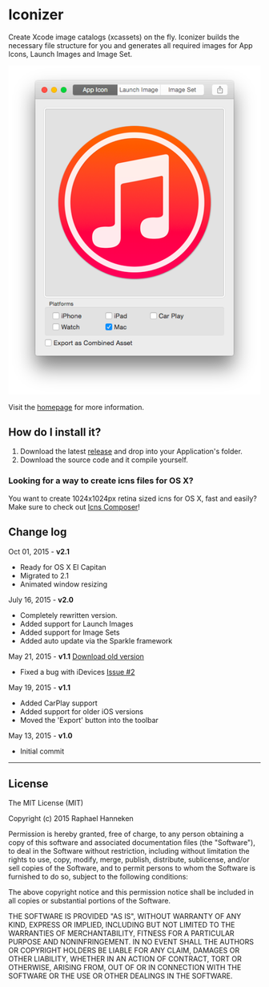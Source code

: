 # Iconizer #
Create Xcode image catalogs (xcassets) on the fly. Iconizer builds the necessary file structure for you and generates all required images for App Icons, Launch Images and Image Set.

![Iconizer](screenshot.png)

Visit the [homepage](http://behoernchen.github.io/iconizer/index.html) for more information. 

## How do I install it? ##

1. Download the latest [release](https://github.com/behoernchen/Iconizer/releases) and drop into your Application's folder.
2. Download the source code and it compile yourself.



### Looking for a way to create icns files for OS X? ###
You want to create 1024x1024px retina sized icns for OS X, fast and easily? Make sure to check out [Icns Composer](https://github.com/behoernchen/IcnsComposer)!


## Change log ##

Oct 01, 2015 - __v2.1__
- Ready for OS X El Capitan
- Migrated to 2.1
- Animated window resizing

July 16, 2015 - __v2.0__
- Completely rewritten version.
- Added support for Launch Images
- Added support for Image Sets
- Added auto update via the Sparkle framework

May 21, 2015 - __v1.1__ [Download old version](https://bitbucket.org/behoernchen/iconizer_v1/downloads/Iconizer.dmg)
- Fixed a bug with iDevices [Issue #2](https://github.com/behoernchen/Iconizer/issues/2)

May 19, 2015 - __v1.1__
- Added CarPlay support
- Added support for older iOS versions
- Moved the 'Export' button into the toolbar

May 13, 2015 - __v1.0__
- Initial commit


----------

## License ##

The MIT License (MIT)

Copyright (c) 2015 Raphael Hanneken

Permission is hereby granted, free of charge, to any person obtaining a copy
of this software and associated documentation files (the "Software"), to deal
in the Software without restriction, including without limitation the rights
to use, copy, modify, merge, publish, distribute, sublicense, and/or sell
copies of the Software, and to permit persons to whom the Software is
furnished to do so, subject to the following conditions:

The above copyright notice and this permission notice shall be included in
all copies or substantial portions of the Software.

THE SOFTWARE IS PROVIDED "AS IS", WITHOUT WARRANTY OF ANY KIND, EXPRESS OR
IMPLIED, INCLUDING BUT NOT LIMITED TO THE WARRANTIES OF MERCHANTABILITY,
FITNESS FOR A PARTICULAR PURPOSE AND NONINFRINGEMENT. IN NO EVENT SHALL THE
AUTHORS OR COPYRIGHT HOLDERS BE LIABLE FOR ANY CLAIM, DAMAGES OR OTHER
LIABILITY, WHETHER IN AN ACTION OF CONTRACT, TORT OR OTHERWISE, ARISING FROM,
OUT OF OR IN CONNECTION WITH THE SOFTWARE OR THE USE OR OTHER DEALINGS IN
THE SOFTWARE.
